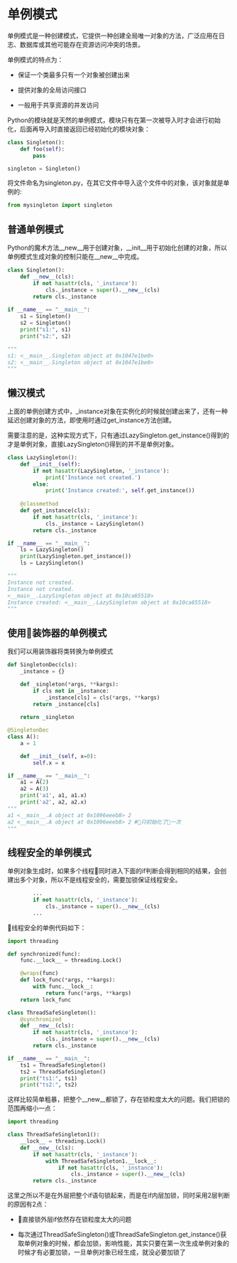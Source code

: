 
# 单例模式
单例模式是一种创建模式，它提供一种创建全局唯一对象的方法，广泛应用在日志、数据库或其他可能存在资源访问冲突的场景。

单例模式的特点为：

- 保证一个类最多只有一个对象被创建出来

- 提供对象的全局访问接口

- 一般用于共享资源的并发访问

Python的模块就是天然的单例模式，模块只有在第一次被导入时才会进行初始化，后面再导入时直接返回已经初始化的模块对象：
```python
class Singleton():
    def foo(self):
        pass

singleton = Singleton()
```

将文件命名为singleton.py，在其它文件中导入这个文件中的对象，该对象就是单例的:
```python
from mysingleton import singleton
```

## 普通单例模式

Python的魔术方法__new__用于创建对象，__init__用于初始化创建的对象，所以单例模式生成对象的控制只能在__new__中完成。

```python
class Singleton():
    def __new__(cls):
        if not hasattr(cls, '_instance'):
            cls._instance = super().__new__(cls)
        return cls._instance
    
if __name__ == "__main__":
    s1 = Singleton()
    s2 = Singleton()
    print("s1:", s1)
    print("s2:", s2)

"""
s1: <__main__.Singleton object at 0x1047e1be0>
s2: <__main__.Singleton object at 0x1047e1be0>
"""
```

## 懒汉模式

上面的单例创建方式中，_instance对象在实例化的时候就创建出来了，还有一种延迟创建对象的方法，即使用时通过get_instance方法创建。

需要注意的是，这种实现方式下，只有通过LazySingleton.get_instance()得到的才是单例对象，直接LazySingleton()得到的并不是单例对象。

```python
class LazySingleton():
    def __init__(self):
        if not hasattr(LazySingleton, '_instance'):
            print('Instance not created.')
        else:
            print('Instance created:', self.get_instance())
    
    @classmethod
    def get_instance(cls):
        if not hasattr(cls, '_instance'):
            cls._instance = LazySingleton()
        return cls._instance

if __name__ == "__main__":
    ls = LazySingleton()
    print(LazySingleton.get_instance())
    ls = LazySingleton()

"""
Instance not created.
Instance not created.
<__main__.LazySingleton object at 0x10ca65518>
Instance created: <__main__.LazySingleton object at 0x10ca65518>
"""
```

## 使用装饰器的单例模式

我们可以用装饰器将类转换为单例模式

```python
def SingletonDec(cls):
    _instance = {}

    def _singleton(*args, **kargs):
        if cls not in _instance:
            _instance[cls] = cls(*args, **kargs)
        return _instance[cls]
    
    return _singleton

@SingletonDec
class A():
    a = 1

    def __init__(self, x=0):
        self.x = x

if __name__ == "__main__":
    a1 = A(2)
    a2 = A(3)
    print('a1', a1, a1.x)
    print('a2', a2, a2.x)
"""
a1 <__main__.A object at 0x1096eeeb8> 2
a2 <__main__.A object at 0x1096eeeb8> 2 #只初始化了一次
"""
```

## 线程安全的单例模式

单例对象生成时，如果多个线程同时进入下面的if判断会得到相同的结果，会创建出多个对象，所以不是线程安全的，需要加锁保证线程安全。

```python
        ...
        if not hasattr(cls, '_instance'):
            cls._instance = super().__new__(cls)
        ...
```

线程安全的单例代码如下：

```python
import threading

def synchronized(func):
    func.__lock__ = threading.Lock()

    @wraps(func)
    def lock_func(*args, **kargs):
        with func.__lock__:
            return func(*args, **kargs)
    return lock_func

class ThreadSafeSingleton():
    @synchronized
    def __new__(cls):
        if not hasattr(cls, '_instance'):
            cls._instance = super().__new__(cls)
        return cls._instance 

if __name__ == "__main__":
    ts1 = ThreadSafeSingleton()
    ts2 = ThreadSafeSingleton()
    print("ts1:", ts1)
    print("ts2:", ts2)
```

这样比较简单粗暴，把整个__new__都锁了，存在锁粒度太大的问题。我们把锁的范围再缩小一点：

```python
import threading

class ThreadSafeSingleton1():
    __lock__ = threading.Lock()
    def __new__(cls):
        if not hasattr(cls, '_instance'):
            with ThreadSafeSingleton1.__lock__:
                if not hasattr(cls, '_instance'):
                    cls._instance = super().__new__(cls)
        return cls._instance 
```

这里之所以不是在外层把整个if语句锁起来，而是在if内层加锁，同时采用2层判断的原因有2点：

- 直接锁外层if依然存在锁粒度太大的问题

- 每次通过ThreadSafeSingleton()或ThreadSafeSingleton.get_instance()获取单例对象的时候，都会加锁，影响性能，其实只要在第一次生成单例对象的时候才有必要加锁，一旦单例对象已经生成，就没必要加锁了
